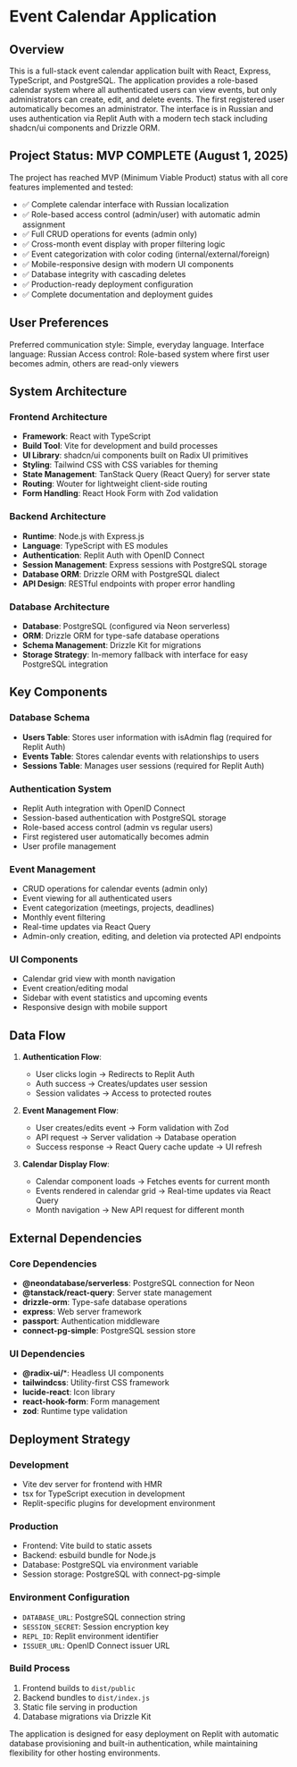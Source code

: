 # Event Calendar Application

## Overview

This is a full-stack event calendar application built with React, Express, TypeScript, and PostgreSQL. The application provides a role-based calendar system where all authenticated users can view events, but only administrators can create, edit, and delete events. The first registered user automatically becomes an administrator. The interface is in Russian and uses authentication via Replit Auth with a modern tech stack including shadcn/ui components and Drizzle ORM.

## Project Status: MVP COMPLETE (August 1, 2025)

The project has reached MVP (Minimum Viable Product) status with all core features implemented and tested:
- ✅ Complete calendar interface with Russian localization
- ✅ Role-based access control (admin/user) with automatic admin assignment
- ✅ Full CRUD operations for events (admin only)
- ✅ Cross-month event display with proper filtering logic
- ✅ Event categorization with color coding (internal/external/foreign)
- ✅ Mobile-responsive design with modern UI components
- ✅ Database integrity with cascading deletes
- ✅ Production-ready deployment configuration
- ✅ Complete documentation and deployment guides

## User Preferences

Preferred communication style: Simple, everyday language.
Interface language: Russian
Access control: Role-based system where first user becomes admin, others are read-only viewers

## System Architecture

### Frontend Architecture
- **Framework**: React with TypeScript
- **Build Tool**: Vite for development and build processes
- **UI Library**: shadcn/ui components built on Radix UI primitives
- **Styling**: Tailwind CSS with CSS variables for theming
- **State Management**: TanStack Query (React Query) for server state
- **Routing**: Wouter for lightweight client-side routing
- **Form Handling**: React Hook Form with Zod validation

### Backend Architecture
- **Runtime**: Node.js with Express.js
- **Language**: TypeScript with ES modules
- **Authentication**: Replit Auth with OpenID Connect
- **Session Management**: Express sessions with PostgreSQL storage
- **Database ORM**: Drizzle ORM with PostgreSQL dialect
- **API Design**: RESTful endpoints with proper error handling

### Database Architecture
- **Database**: PostgreSQL (configured via Neon serverless)
- **ORM**: Drizzle ORM for type-safe database operations
- **Schema Management**: Drizzle Kit for migrations
- **Storage Strategy**: In-memory fallback with interface for easy PostgreSQL integration

## Key Components

### Database Schema
- **Users Table**: Stores user information with isAdmin flag (required for Replit Auth)
- **Events Table**: Stores calendar events with relationships to users
- **Sessions Table**: Manages user sessions (required for Replit Auth)

### Authentication System
- Replit Auth integration with OpenID Connect
- Session-based authentication with PostgreSQL storage
- Role-based access control (admin vs regular users)
- First registered user automatically becomes admin
- User profile management

### Event Management
- CRUD operations for calendar events (admin only)
- Event viewing for all authenticated users
- Event categorization (meetings, projects, deadlines)
- Monthly event filtering
- Real-time updates via React Query
- Admin-only creation, editing, and deletion via protected API endpoints

### UI Components
- Calendar grid view with month navigation
- Event creation/editing modal
- Sidebar with event statistics and upcoming events
- Responsive design with mobile support

## Data Flow

1. **Authentication Flow**:
   - User clicks login → Redirects to Replit Auth
   - Auth success → Creates/updates user session
   - Session validates → Access to protected routes

2. **Event Management Flow**:
   - User creates/edits event → Form validation with Zod
   - API request → Server validation → Database operation
   - Success response → React Query cache update → UI refresh

3. **Calendar Display Flow**:
   - Calendar component loads → Fetches events for current month
   - Events rendered in calendar grid → Real-time updates via React Query
   - Month navigation → New API request for different month

## External Dependencies

### Core Dependencies
- **@neondatabase/serverless**: PostgreSQL connection for Neon
- **@tanstack/react-query**: Server state management
- **drizzle-orm**: Type-safe database operations
- **express**: Web server framework
- **passport**: Authentication middleware
- **connect-pg-simple**: PostgreSQL session store

### UI Dependencies
- **@radix-ui/***: Headless UI components
- **tailwindcss**: Utility-first CSS framework
- **lucide-react**: Icon library
- **react-hook-form**: Form management
- **zod**: Runtime type validation

## Deployment Strategy

### Development
- Vite dev server for frontend with HMR
- tsx for TypeScript execution in development
- Replit-specific plugins for development environment

### Production
- Frontend: Vite build to static assets
- Backend: esbuild bundle for Node.js
- Database: PostgreSQL via environment variable
- Session storage: PostgreSQL with connect-pg-simple

### Environment Configuration
- `DATABASE_URL`: PostgreSQL connection string
- `SESSION_SECRET`: Session encryption key
- `REPL_ID`: Replit environment identifier
- `ISSUER_URL`: OpenID Connect issuer URL

### Build Process
1. Frontend builds to `dist/public`
2. Backend bundles to `dist/index.js`
3. Static file serving in production
4. Database migrations via Drizzle Kit

The application is designed for easy deployment on Replit with automatic database provisioning and built-in authentication, while maintaining flexibility for other hosting environments.
